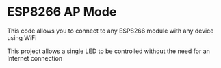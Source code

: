 # ESP8266 AP Mode

This code allows you to connect to any ESP8266 module with any device using WiFi

This project allows a single LED to be controlled without the need for an Internet connection
